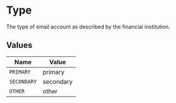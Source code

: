 # Type

The type of email account as described by the financial institution.


## Values

| Name        | Value       |
| ----------- | ----------- |
| `PRIMARY`   | primary     |
| `SECONDARY` | secondary   |
| `OTHER`     | other       |